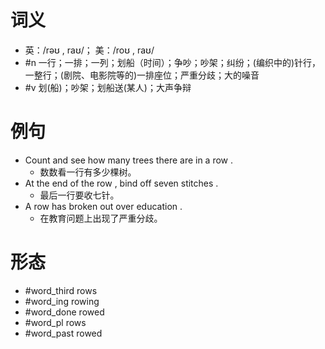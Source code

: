 # 词义
- 英：/rəʊ , raʊ/； 美：/roʊ , raʊ/
- #n 一行；一排；一列；划船（时间）；争吵；吵架；纠纷；(编织中的)针行，一整行；(剧院、电影院等的)一排座位；严重分歧；大的噪音
- #v 划(船)；吵架；划船送(某人)；大声争辩
# 例句
- Count and see how many trees there are in a row .
	- 数数看一行有多少棵树。
- At the end of the row , bind off seven stitches .
	- 最后一行要收七针。
- A row has broken out over education .
	- 在教育问题上出现了严重分歧。
# 形态
- #word_third rows
- #word_ing rowing
- #word_done rowed
- #word_pl rows
- #word_past rowed

